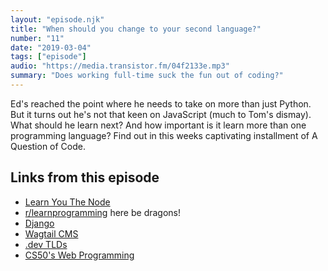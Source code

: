 ```yaml
---
layout: "episode.njk"
title: "When should you change to your second language?"
number: "11"
date: "2019-03-04"
tags: ["episode"]
audio: "https://media.transistor.fm/04f2133e.mp3"
summary: "Does working full-time suck the fun out of coding?"
---
```


Ed's reached the point where he needs to take on more than just Python. But it turns out he's not that keen on JavaScript (much to Tom's dismay). What should he learn next? And how important is it learn more than one programming language? Find out in this weeks captivating installment of A Question of Code.

## Links from this episode

* [Learn You The Node](https://github.com/workshopper/learnyounode#readme)
* [r/learnprogramming](https://www.reddit.com/r/learnprogramming/) here be dragons!
* [Django](https://www.djangoproject.com/)
* [Wagtail CMS](https://wagtail.io/)
* [.dev TLDs](https://get.dev/)
* [CS50's Web Programming](https://www.edx.org/course/cs50s-web-programming-with-python-and-javascript)
